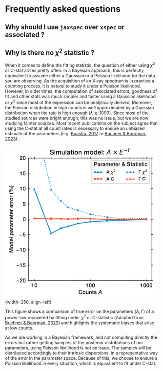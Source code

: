 # Frequently asked questions

## Why should I use `jaxspec` over `xspec` or associated ?

## Why is there no $\chi^2$ statistic ?

When it comes to define the fitting statistic, the question of either using $\chi^2$ or C-stat arises
pretty often. In a Bayesian approach, this is perfectly equivalent to assume either a Gaussian or a Poisson
likelihood for the data you are observing. As the acquisition of an X-ray spectrum is in practice a counting
process, it is natural to study it under a Poisson likelihood. However, in older times, the computation of
associated errors, goodness of fit and other stats was much simpler and faster using a Gaussian likelihood or
$\chi^2$ since most of the expression can be analytically derived. Moreover, the Poisson distribution in high counts
is well approximated by a Gaussian distribution when the rate is high enough ($\lambda \gtrsim 1000$). Since
most of the studied sources were bright enough, this was no issue, but we are now studying fainter sources. Most recent
publications on the subject agree that using the C-stat at all count rates is necessary to ensure an unbiased estimate
of the parameters.(e.g. [Kaastra, 2017](https://arxiv.org/abs/1707.09202) or
[Buchner & Boorman, 2023](https://arxiv.org/abs/2309.05705)).

![Cstat vs chi2](statics/cstat_vs_chi2.png){width=250, align=left}

This figure shows a comparison of true error on the parameters $(A, \Gamma)$ of a power-law recovered by fitting under
$\chi^2$ or C-statistic (Adapted from [Buchner & Boorman, 2023](https://arxiv.org/abs/2309.05705)) and highlights the
systematic biases that arise at low counts.

As we are working in a Bayesian framework, and not computing directly the
errors but rather getting samples of the posterior distributions of our parameters, using Poisson likelihood is not an
issue. The samples will be distributed accordingly to their intrinsic dispersions, in a representative way of the error
in the parameter space. Because of this, we choose to ensure a Poisson likelihood in every situation, which is
equivalent to fit under C-stat.